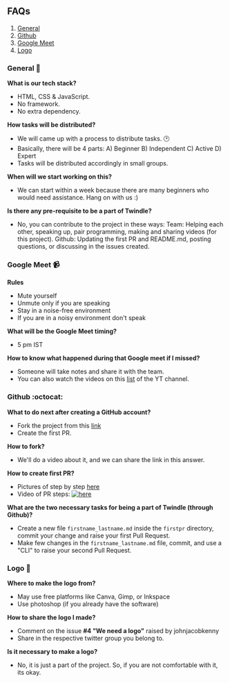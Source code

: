 FAQs
------------------------------------

1. [General](#general-)
2. [Github](#github-octocat)
3. [Google Meet](#google-meet-)
4. [Logo](#logo-)


### General 👥

**What is our tech stack?**
- HTML, CSS & JavaScript.
- No framework.
- No extra dependency.

**How tasks will be distributed?**
- We will came up with a process to distribute tasks. 🕑
- Basically, there will be 4 parts: 
A) Beginner
B) Independent
C) Active
D) Expert
- Tasks will be distributed accordingly in small groups.

**When will we start working on this?**
- We can start within a week because there are many beginners who would need assistance. Hang on with us :)

**Is there any pre-requisite to be a part of Twindle?**
- No, you can contribute to the project in these ways:
   Team: Helping each other, speaking up, pair programming, making and sharing videos (for this project).
   Github: Updating the first PR and README.md, posting questions, or discussing in the issues created.

### Google Meet 📹

**Rules**
- Mute yourself
- Unmute only if you are speaking
- Stay in a noise-free environment
- If you are in a noisy environment don't speak

**What will be the Google Meet timing?**
- 5 pm IST

**How to know what happened during that Google meet if I missed?**
- Someone will take notes and share it with the team.
- You can also watch the videos on this [list](https://youtu.be/i90UeTiEKQk) of the YT channel.

### Github :octocat:

**What to do next after creating a GitHub account?**
- Fork the project from this [link](https://github.com/twindle-co/twindle)
- Create the first PR.

**How to fork?**
- We'll do a video about it, and we can share the link in this answer.

**How to create first PR?**
- Pictures of step by step [here](https://github.com/twindle-co/twindle/issues/57)
- Video of PR steps:  [![here](http://img.youtube.com/vi/bzaBiQQl6fU/0.jpg)](https://youtu.be/bzaBiQQl6fU)

**What are the two necessary tasks for being a part of Twindle (through Github)?**
- Create a new file `firstname_lastname.md` inside the `firstpr` directory, commit your change and raise your first Pull Request.
- Make few changes in the `firstname_lastname.md` file, commit, and use a "CLI" to raise your second Pull Request.

### Logo 🎨

**Where to make the logo from?**
- May use free platforms like Canva, Gimp, or Inkspace
- Use photoshop (if you already have the software)

**How to share the logo I made?**
- Comment on the issue **#4 "We need a logo"** raised by johnjacobkenny
- Share in the respective twitter group you belong to.

**Is it necessary to make a logo?**
- No, it is just a part of the project. So, if you are not comfortable with it, its okay.



